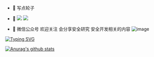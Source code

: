 - 🔭 写点轮子
- 🌱 ![](https://img.shields.io/badge/Python-2%2F3-blue) ![](https://img.shields.io/badge/Golang-1.17.5-blue)

- 👀 微信公众号 欢迎关注 会分享安全研究 安全开发相关的内容
  ![image](https://github.com/Ciyfly/Ciyfly/assets/16779256/b324004a-5b4a-483e-9fc0-145b6706955e)

[![Typing SVG](https://readme-typing-svg.herokuapp.com?font=Fira+Code&pause=1000&color=F7F7F7&width=435&lines=%E5%A5%BD%E5%A5%BD%E5%AD%A6%E4%B9%A0+%E5%A4%A9%E5%A4%A9%E5%90%91%E4%B8%8A)](https://git.io/typing-svg)

[![Anurag's github stats](https://github-readme-stats.vercel.app/api?username=Ciyfly&show_icons=true&theme=dark)](https://github.com/anuraghazra/github-readme-stats)
